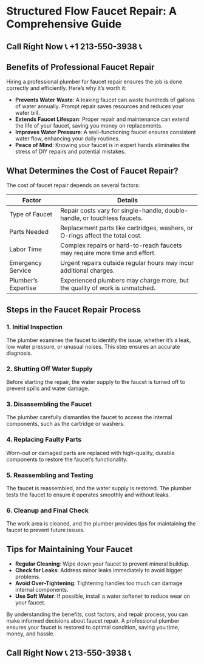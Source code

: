 # Structured Flow Faucet Repair: A Comprehensive Guide  

## Call Right Now 📞 +1 213-550-3938 📞

## Benefits of Professional Faucet Repair  

Hiring a professional plumber for faucet repair ensures the job is done correctly and efficiently. Here’s why it’s worth it:  

- **Prevents Water Waste**: A leaking faucet can waste hundreds of gallons of water annually. Prompt repair saves resources and reduces your water bill.  
- **Extends Faucet Lifespan**: Proper repair and maintenance can extend the life of your faucet, saving you money on replacements.  
- **Improves Water Pressure**: A well-functioning faucet ensures consistent water flow, enhancing your daily routines.  
- **Peace of Mind**: Knowing your faucet is in expert hands eliminates the stress of DIY repairs and potential mistakes.  

## What Determines the Cost of Faucet Repair?  

The cost of faucet repair depends on several factors:  

| **Factor**               | **Details**                                                                 |  
|--------------------------|-----------------------------------------------------------------------------|  
| Type of Faucet            | Repair costs vary for single-handle, double-handle, or touchless faucets.  |  
| Parts Needed             | Replacement parts like cartridges, washers, or O-rings affect the total cost.|  
| Labor Time               | Complex repairs or hard-to-reach faucets may require more time and effort. |  
| Emergency Service        | Urgent repairs outside regular hours may incur additional charges.         |  
| Plumber’s Expertise      | Experienced plumbers may charge more, but the quality of work is unmatched. |  

## Steps in the Faucet Repair Process  

### 1. Initial Inspection  
The plumber examines the faucet to identify the issue, whether it’s a leak, low water pressure, or unusual noises. This step ensures an accurate diagnosis.  

### 2. Shutting Off Water Supply  
Before starting the repair, the water supply to the faucet is turned off to prevent spills and water damage.  

### 3. Disassembling the Faucet  
The plumber carefully dismantles the faucet to access the internal components, such as the cartridge or washers.  

### 4. Replacing Faulty Parts  
Worn-out or damaged parts are replaced with high-quality, durable components to restore the faucet’s functionality.  

### 5. Reassembling and Testing  
The faucet is reassembled, and the water supply is restored. The plumber tests the faucet to ensure it operates smoothly and without leaks.  

### 6. Cleanup and Final Check  
The work area is cleaned, and the plumber provides tips for maintaining the faucet to prevent future issues.  

## Tips for Maintaining Your Faucet  

- **Regular Cleaning**: Wipe down your faucet to prevent mineral buildup.  
- **Check for Leaks**: Address minor leaks immediately to avoid bigger problems.  
- **Avoid Over-Tightening**: Tightening handles too much can damage internal components.  
- **Use Soft Water**: If possible, install a water softener to reduce wear on your faucet.  

By understanding the benefits, cost factors, and repair process, you can make informed decisions about faucet repair. A professional plumber ensures your faucet is restored to optimal condition, saving you time, money, and hassle.
## Call Right Now 📞 213-550-3938 📞